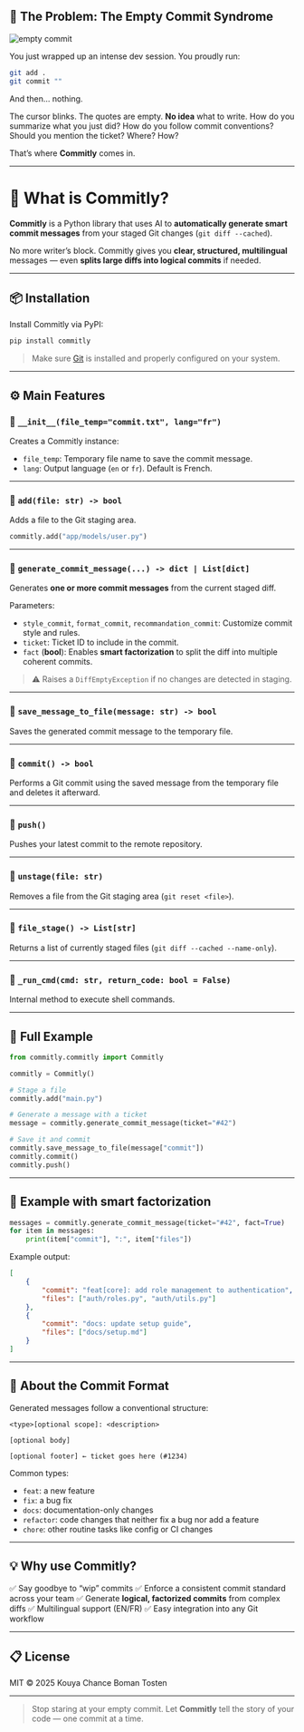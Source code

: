 ## 🧠 The Problem: The Empty Commit Syndrome

![empty commit](https://cdn.jsdelivr.net/gh/Tostenn/Commitly/images/vide.jpeg)

You just wrapped up an intense dev session. You proudly run:

```bash
git add .
git commit ""
```

And then… nothing.

The cursor blinks. The quotes are empty. **No idea** what to write.
How do you summarize what you just did? How do you follow commit conventions? Should you mention the ticket? Where? How?

That’s where **Commitly** comes in.

---

# 🚀 What is Commitly?

**Commitly** is a Python library that uses AI to **automatically generate smart commit messages** from your staged Git changes (`git diff --cached`).

No more writer’s block. Commitly gives you **clear, structured, multilingual** messages — even **splits large diffs into logical commits** if needed.

---

## 📦 Installation

Install Commitly via PyPI:

```bash
pip install commitly
```

> Make sure [Git](https://git-scm.com/) is installed and properly configured on your system.

---

## ⚙️ Main Features

### 🔹 `__init__(file_temp="commit.txt", lang="fr")`

Creates a Commitly instance:

* `file_temp`: Temporary file name to save the commit message.
* `lang`: Output language (`en` or `fr`). Default is French.

---

### 🔹 `add(file: str) -> bool`

Adds a file to the Git staging area.

```python
commitly.add("app/models/user.py")
```

---

### 🔹 `generate_commit_message(...) -> dict | List[dict]`

Generates **one or more commit messages** from the current staged diff.

Parameters:

* `style_commit`, `format_commit`, `recommandation_commit`: Customize commit style and rules.
* `ticket`: Ticket ID to include in the commit.
* `fact` (**bool**): Enables **smart factorization** to split the diff into multiple coherent commits.

> ⚠️ Raises a `DiffEmptyException` if no changes are detected in staging.

---

### 🔹 `save_message_to_file(message: str) -> bool`

Saves the generated commit message to the temporary file.

---

### 🔹 `commit() -> bool`

Performs a Git commit using the saved message from the temporary file and deletes it afterward.

---

### 🔹 `push()`

Pushes your latest commit to the remote repository.

---

### 🔹 `unstage(file: str)`

Removes a file from the Git staging area (`git reset <file>`).

---

### 🔹 `file_stage() -> List[str]`

Returns a list of currently staged files (`git diff --cached --name-only`).

---

### 🔹 `_run_cmd(cmd: str, return_code: bool = False)`

Internal method to execute shell commands.

---

## 🧪 Full Example

```python
from commitly.commitly import Commitly

commitly = Commitly()

# Stage a file
commitly.add("main.py")

# Generate a message with a ticket
message = commitly.generate_commit_message(ticket="#42")

# Save it and commit
commitly.save_message_to_file(message["commit"])
commitly.commit()
commitly.push()
```

---

## 🧠 Example with **smart factorization**

```python
messages = commitly.generate_commit_message(ticket="#42", fact=True)
for item in messages:
    print(item["commit"], ":", item["files"])
```

Example output:

```json
[
    {
        "commit": "feat[core]: add role management to authentication",
        "files": ["auth/roles.py", "auth/utils.py"]
    },
    {
        "commit": "docs: update setup guide",
        "files": ["docs/setup.md"]
    }
]
```

---

## 🧩 About the Commit Format

Generated messages follow a conventional structure:

```text
<type>[optional scope]: <description>

[optional body]

[optional footer] ← ticket goes here (#1234)
```

Common types:

* `feat`: a new feature
* `fix`: a bug fix
* `docs`: documentation-only changes
* `refactor`: code changes that neither fix a bug nor add a feature
* `chore`: other routine tasks like config or CI changes

---

## 💡 Why use Commitly?

✅ Say goodbye to “wip” commits
✅ Enforce a consistent commit standard across your team
✅ Generate **logical, factorized commits** from complex diffs
✅ Multilingual support (EN/FR)
✅ Easy integration into any Git workflow

---

## 📋 License

MIT © 2025 Kouya Chance Boman Tosten

---

> Stop staring at your empty commit. Let **Commitly** tell the story of your code — one commit at a time.
